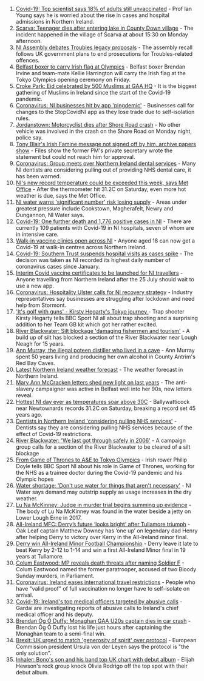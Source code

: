 1. [Covid-19: Top scientist says 18% of adults still unvaccinated](https://www.bbc.co.uk/news/uk-northern-ireland-57895246) - Prof Ian Young says he is worried about the rise in cases and hospital admissions in Northern Ireland.
2. [Scarva: Teenager dies after entering lake in County Down village](https://www.bbc.co.uk/news/uk-northern-ireland-57896019) - The incident happened in the village of Scarva at about 15:30 on Monday afternoon.
3. [NI Assembly debates Troubles legacy proposals](https://www.bbc.co.uk/news/uk-northern-ireland-57892882) - The assembly recall follows UK government plans to end prosecutions for Troubles-related offences.
4. [Belfast boxer to carry Irish flag at Olympics](https://www.bbc.co.uk/sport/olympics/57898847) - Belfast boxer Brendan Irvine and team-mate Kellie Harrington will carry the Irish flag at the Tokyo Olympics opening ceremony on Friday.
5. [Croke Park: Eid celebrated by 500 Muslims at GAA HQ](https://www.bbc.co.uk/news/world-europe-57901923) - It is the biggest gathering of Muslims in Ireland since the start of the Covid-19 pandemic.
6. [Coronavirus: NI businesses hit by app 'pingdemic'](https://www.bbc.co.uk/news/uk-northern-ireland-57899897) - Businesses call for changes to the StopCovidNI app as they lose trade due to self-isolation rules.
7. [Jordanstown: Motorcyclist dies after Shore Road crash](https://www.bbc.co.uk/news/uk-northern-ireland-57899521) - No other vehicle was involved in the crash on the Shore Road on Monday night, police say.
8. [Tony Blair's Irish Famine message not signed off by him, archive papers show](https://www.bbc.co.uk/news/uk-57894210) - Files show the former PM's private secretary wrote the statement but could not reach him for approval.
9. [Coronavirus: Group meets over Northern Ireland dental services](https://www.bbc.co.uk/news/uk-northern-ireland-57869603) - Many NI dentists are considering pulling out of providing NHS dental care, it has been warned.
10. [NI's new record temperature could be exceeded this week, says Met Office](https://www.bbc.co.uk/news/uk-northern-ireland-57886511) - After the thermometer hit 31.2C on Saturday, even more hot weather is due, says the Met Office.
11. [NI water warns 'significant number' risk losing supply](https://www.bbc.co.uk/news/uk-northern-ireland-57894664) - Areas under greatest pressure include Cookstown, Magherafelt, Newry and Dungannon, NI Water says.
12. [Covid-19: One further death and 1,776 positive cases in NI](https://www.bbc.co.uk/news/uk-northern-ireland-57886443) - There are currently 109 patients with Covid-19 in NI hospitals, seven of whom are in intensive care.
13. [Walk-in vaccine clinics open across NI](https://www.bbc.co.uk/news/uk-northern-ireland-57863840) - Anyone aged 18 can now get a Covid-19 at walk-in centres across Northern Ireland.
14. [Covid-19: Southern Trust suspends hospital visits as cases spike](https://www.bbc.co.uk/news/uk-northern-ireland-57867718) - The decision was taken as NI recorded its highest daily number of coronavirus cases since January.
15. [Interim Covid vaccine certificates to be launched for NI travellers](https://www.bbc.co.uk/news/uk-northern-ireland-57868779) - Anyone travelling from Northern Ireland after the 25 July should wait to use a new app.
16. [Coronavirus: Hospitality Ulster calls for NI recovery strategy](https://www.bbc.co.uk/news/uk-northern-ireland-57857496) - Industry representatives say businesses are struggling after lockdown and need help from Stormont.
17. ['It's golf with guns' - Kirsty Hegarty's Tokyo journey ](https://www.bbc.co.uk/sport/av/olympics/57865476) - Trap shooter Kirsty Hegarty tells BBC Sport NI all about trap shooting and a surprising addition to her Team GB kit which got her rather excited.
18. [River Blackwater: Silt blockage 'damaging fishermen and tourism'](https://www.bbc.co.uk/news/uk-northern-ireland-57841201) - A build up of silt has blocked a section of the River Blackwater near Lough Neagh for 15 years.
19. [Ann Murray, the illegal poteen distiller who lived in a cave](https://www.bbc.co.uk/news/uk-northern-ireland-57852184) - Ann Murray spent 50 years living and producing her own alcohol in County Antrim's Red Bay Caves.
20. [Latest Northern Ireland weather forecast](https://www.bbc.co.uk/news/uk-northern-ireland-26018439) - The weather forecast in Northern Ireland.
21. [Mary Ann McCracken letters shed new light on last years](https://www.bbc.co.uk/news/uk-northern-ireland-57808883) - The anti-slavery campaigner was active in Belfast well into her 90s, new letters reveal.
22. [Hottest NI day ever as temperatures soar above 30C](https://www.bbc.co.uk/news/uk-northern-ireland-57875732) - Ballywatticock near Newtownards records 31.2C on Saturday, breaking a record set 45 years ago.
23. [Dentists in Northern Ireland 'considering pulling NHS services'](https://www.bbc.co.uk/news/uk-northern-ireland-57889605) - Dentists say they are considering pulling NHS services because of the effect of Covid-19 restrictions.
24. [River Blackwater: 'We last got through safely in 2006'](https://www.bbc.co.uk/news/uk-northern-ireland-57892143) - A campaign group calls for a section of the River Blackwater to be cleared of a silt blockage
25. [From Game of Thrones to A&E to Tokyo Olympics](https://www.bbc.co.uk/sport/av/olympics/57865473) - Irish rower Philip Doyle tells BBC Sport NI about his role in Game of Thrones, working for the NHS as a trainee doctor during the Covid-19 pandemic and his Olympic hopes
26. [Water shortage: 'Don't use water for things that aren't necessary'](https://www.bbc.co.uk/news/uk-northern-ireland-57892139) - NI Water says demand may outstrip supply as usage increases in the dry weather.
27. [Lu Na McKinney: Judge in murder trial begins summing up evidence](https://www.bbc.co.uk/news/uk-northern-ireland-57894655) - The body of Lu Na McKinney was found in the water beside a jetty on Lower Lough Erne in 2017.
28. [All-Ireland MFC: Derry’s future ‘looks bright’ after Tullamore triumph](https://www.bbc.co.uk/sport/gaelic-games/57890977) - Oak Leaf captain Matthew Downey has ‘one up’ on legendary dad Henry after helping Derry to victory over Kerry in the All-Ireland minor final.
29. [Derry win All-Ireland Minor Football Championship](https://www.bbc.co.uk/sport/northern-ireland/57880739) - Derry leave it late to beat Kerry by 2-12 to 1-14 and win a first All-Ireland Minor final in 19 years at Tullamore.
30. [Colum Eastwood: MP reveals death threats after naming Soldier F](https://www.bbc.co.uk/news/uk-northern-ireland-foyle-west-57863054) - Colum Eastwood named the former paratrooper, accused of two Bloody Sunday murders, in Parliament.
31. [Coronavirus: Ireland eases international travel restrictions](https://www.bbc.co.uk/news/world-europe-57886435) - People who have "valid proof" of full vaccination no longer have to self-isolate on arrival.
32. [Covid-19: Ireland's top medical officers targeted by abusive calls](https://www.bbc.co.uk/news/world-europe-57879013) - Gardaí are investigating reports of abusive calls to Ireland's chief medical officer and his deputy.
33. [Brendan Óg Ó Duffy: Monaghan GAA U20s captain dies in car crash](https://www.bbc.co.uk/news/world-europe-57873315) - Brendan Óg Ó Duffy lost his life just hours after captaining the Monaghan team to a semi-final win.
34. [Brexit: UK urged to match 'generosity of spirit' over protocol](https://www.bbc.co.uk/news/world-europe-57863846) - European Commission president Ursula von der Leyen says the protocol is "the only solution".
35. [Inhaler: Bono's son and his band top UK chart with debut album](https://www.bbc.co.uk/news/entertainment-arts-57864034) - Elijah Hewson's rock group knock Olivia Rodrigo off the top spot with their debut album.

